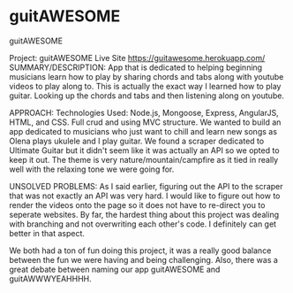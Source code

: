 # guitAWESOME

guitAWESOME

Project: guitAWESOME Live Site https://guitawesome.herokuapp.com/
SUMMARY/DESCRIPTION:
App that is dedicated to helping beginning musicians learn how to play by sharing chords and tabs along with youtube videos to play along to. This is actually the exact way I learned how to play guitar. Looking up the chords and tabs and then listening along on youtube.

APPROACH: 
Technologies Used: Node.js, Mongoose, Express, AngularJS, HTML, and CSS. Full crud and using MVC structure.
We wanted to build an app dedicated to musicians who just want to chill and learn new songs as Olena plays ukulele and I play guitar. We found a scraper dedicated to Ultimate Guitar but it didn't seem like it was actually an API so we opted to keep it out. The theme is very nature/mountain/campfire as it tied in really well with the relaxing tone we were going for.

UNSOLVED PROBLEMS:
As I said earlier, figuring out the API to the scraper that was not exactly an API was very hard. I would like to figure out how to render the videos onto the page so it does not have to re-direct you to seperate websites. By far, the hardest thing about this project was dealing with branching and not overwriting each other's code. I definitely can get better in that aspect.

We both had a ton of fun doing this project, it was a really good balance between the fun we were having and being challenging. Also, there was a great debate between naming our app guitAWESOME and guitAWWWYEAHHHH.


